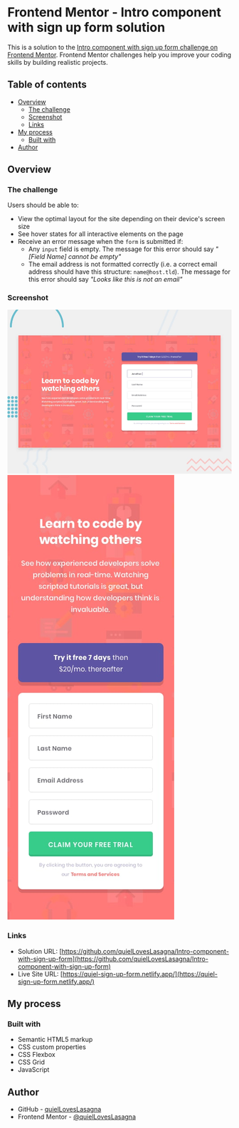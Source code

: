 # Frontend Mentor - Intro component with sign up form solution

This is a solution to the [Intro component with sign up form challenge on Frontend Mentor](https://www.frontendmentor.io/challenges/intro-component-with-signup-form-5cf91bd49edda32581d28fd1). Frontend Mentor challenges help you improve your coding skills by building realistic projects.

## Table of contents

- [Overview](#overview)
  - [The challenge](#the-challenge)
  - [Screenshot](#screenshot)
  - [Links](#links)
- [My process](#my-process)
  - [Built with](#built-with)
- [Author](#author)

## Overview

### The challenge

Users should be able to:

- View the optimal layout for the site depending on their device's screen size
- See hover states for all interactive elements on the page
- Receive an error message when the `form` is submitted if:
  - Any `input` field is empty. The message for this error should say _"[Field Name] cannot be empty"_
  - The email address is not formatted correctly (i.e. a correct email address should have this structure: `name@host.tld`). The message for this error should say _"Looks like this is not an email"_

### Screenshot

![](./design/desktop-preview.jpg)
![](./design/mobile-design.jpg)

### Links

- Solution URL: [https://github.com/quielLovesLasagna/Intro-component-with-sign-up-form](https://github.com/quielLovesLasagna/Intro-component-with-sign-up-form)
- Live Site URL: [https://quiel-sign-up-form.netlify.app/](https://quiel-sign-up-form.netlify.app/)

## My process

### Built with

- Semantic HTML5 markup
- CSS custom properties
- CSS Flexbox
- CSS Grid
- JavaScript

## Author

- GitHub - [quielLovesLasagna](https://github.com/quielLovesLasagna)
- Frontend Mentor - [@quielLovesLasagna](https://www.frontendmentor.io/profile/quielLovesLasagna)
